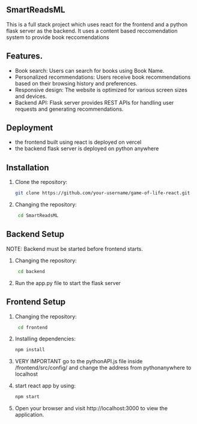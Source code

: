 ## SmartReadsML

This is a full stack project which uses react for the frontend and a python flask server as the backend.
It uses a content based reccomendation system to provide book reccomendations

## Features.

- Book search: Users can search for books using Book Name.
- Personalized recommendations: Users receive book recommendations based on their browsing history and preferences.
- Responsive design: The website is optimized for various screen sizes and devices.
- Backend API: Flask server provides REST APIs for handling user requests and generating recommendations.

## Deployment
- the frontend built using react is deployed on vercel
- the backend flask server is deployed on python anywhere

## Installation 

1. Clone the repository:

   ```sh
   git clone https://github.com/your-username/game-of-life-react.git
   ```
2. Changing the repository:
   
   ```sh
    cd SmartReadsML
   ```

## Backend Setup

NOTE: Backend must be started before frontend starts.

1. Changing the repository:
   
   ```sh
    cd backend
   ```
2. Run the app.py file to start the flask server

## Frontend Setup

1. Changing the repository:
   
   ```sh
    cd frontend
   ```
   
2. Installing dependencies:
   
   ```sh
   npm install
   ```
3. VERY IMPORTANT go to the pythonAPI.js file inside /frontend/src/config/ and change the address from pythonanywhere to localhost

4. start react app by using:
   
   ```sh
   npm start
   ```

5. Open your browser and visit http://localhost:3000 to view the application.


